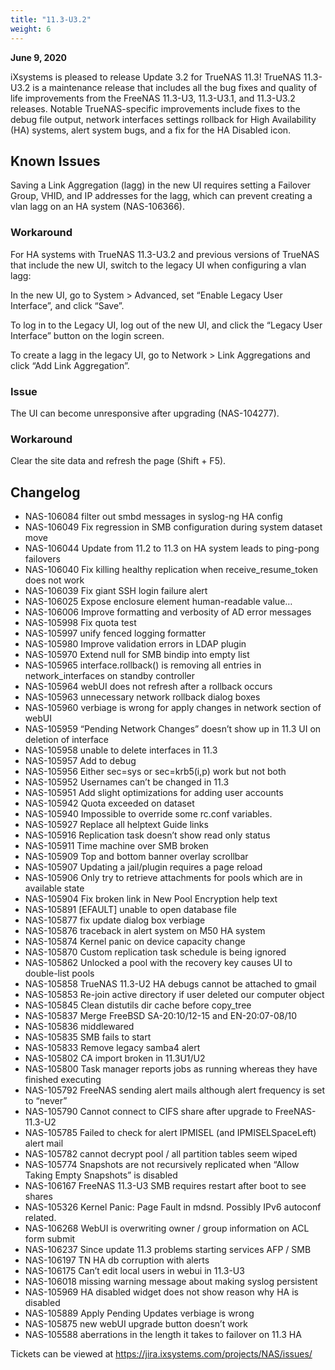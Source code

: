 ```yaml
---
title: "11.3-U3.2"
weight: 6
---
```


**June 9, 2020**

iXsystems is pleased to release Update 3.2 for TrueNAS 11.3! TrueNAS 11.3-U3.2 is a maintenance release that includes all the bug fixes and quality of life improvements from the FreeNAS 11.3-U3, 11.3-U3.1, and 11.3-U3.2 releases. Notable TrueNAS-specific improvements include fixes to the debug file output, network interfaces settings rollback for High Availability (HA) systems, alert system bugs, and a fix for the HA Disabled icon.

## Known Issues

Saving a Link Aggregation (lagg) in the new UI requires setting a Failover Group, VHID, and IP addresses for the lagg, which can prevent creating a vlan lagg on an HA system (NAS-106366).

### Workaround

For HA systems with TrueNAS 11.3-U3.2 and previous versions of TrueNAS that include the new UI, switch to the legacy UI when configuring a vlan lagg:

In the new UI, go to System > Advanced, set “Enable Legacy User Interface”, and click “Save”.

To log in to the Legacy UI, log out of the new UI, and click the “Legacy User Interface” button on the login screen.

To create a lagg in the legacy UI, go to Network > Link Aggregations and click “Add Link Aggregation”.

### Issue

The UI can become unresponsive after upgrading (NAS-104277).

### Workaround

Clear the site data and refresh the page (Shift + F5).

## Changelog

+ NAS-106084 filter out smbd messages in syslog-ng HA config
+ NAS-106049 Fix regression in SMB configuration during system dataset move
+ NAS-106044 Update from 11.2 to 11.3 on HA system leads to ping-pong failovers
+ NAS-106040 Fix killing healthy replication when receive_resume_token does not work
+ NAS-106039 Fix giant SSH login failure alert
+ NAS-106025 Expose enclosure element human-readable value…
+ NAS-106006 Improve formatting and verbosity of AD error messages
+ NAS-105998 Fix quota test
+ NAS-105997 unify fenced logging formatter
+ NAS-105980 Improve validation errors in LDAP plugin
+ NAS-105970 Extend null for SMB bindip into empty list
+ NAS-105965 interface.rollback() is removing all entries in network_interfaces on standby controller
+ NAS-105964 webUI does not refresh after a rollback occurs
+ NAS-105963 unnecessary network rollback dialog boxes
+ NAS-105960 verbiage is wrong for apply changes in network section of webUI
+ NAS-105959 “Pending Network Changes” doesn’t show up in 11.3 UI on deletion of interface
+ NAS-105958 unable to delete interfaces in 11.3
+ NAS-105957 Add to debug
+ NAS-105956 Either sec=sys or sec=krb5(i,p) work but not both
+ NAS-105952 Usernames can’t be changed in 11.3
+ NAS-105951 Add slight optimizations for adding user accounts
+ NAS-105942 Quota exceeded on dataset
+ NAS-105940 Impossible to override some rc.conf variables.
+ NAS-105927 Replace all helptext Guide links
+ NAS-105916 Replication task doesn’t show read only status
+ NAS-105911 Time machine over SMB broken
+ NAS-105909 Top and bottom banner overlay scrollbar
+ NAS-105907 Updating a jail/plugin requires a page reload
+ NAS-105906 Only try to retrieve attachments for pools which are in available state
+ NAS-105904 Fix broken link in New Pool Encryption help text
+ NAS-105891 [EFAULT] unable to open database file
+ NAS-105877 fix update dialog box verbiage
+ NAS-105876 traceback in alert system on M50 HA system
+ NAS-105874 Kernel panic on device capacity change
+ NAS-105870 Custom replication task schedule is being ignored
+ NAS-105862 Unlocked a pool with the recovery key causes UI to double-list pools
+ NAS-105858 TrueNAS 11.3-U2 HA debugs cannot be attached to gmail
+ NAS-105853 Re-join active directory if user deleted our computer object
+ NAS-105845 Clean distutils dir cache before copy_tree
+ NAS-105837 Merge FreeBSD SA-20:10/12-15 and EN-20:07-08/10
+ NAS-105836 middlewared
+ NAS-105835 SMB fails to start
+ NAS-105833 Remove legacy samba4 alert
+ NAS-105802 CA import broken in 11.3U1/U2
+ NAS-105800 Task manager reports jobs as running whereas they have finished executing
+ NAS-105792 FreeNAS sending alert mails although alert frequency is set to “never”
+ NAS-105790 Cannot connect to CIFS share after upgrade to FreeNAS-11.3-U2
+ NAS-105785 Failed to check for alert IPMISEL (and IPMISELSpaceLeft) alert mail
+ NAS-105782 cannot decrypt pool / all partition tables seem wiped
+ NAS-105774 Snapshots are not recursively replicated when “Allow Taking Empty Snapshots” is disabled
+ NAS-106167 FreeNAS 11.3-U3 SMB requires restart after boot to see shares
+ NAS-105326 Kernel Panic: Page Fault in mdsnd. Possibly IPv6 autoconf related.
+ NAS-106268 WebUI is overwriting owner / group information on ACL form submit
+ NAS-106237 Since update 11.3 problems starting services AFP / SMB
+ NAS-106197 TN HA db corruption with alerts
+ NAS-106175 Can’t edit local users in webui in 11.3-U3
+ NAS-106018 missing warning message about making syslog persistent
+ NAS-105969 HA disabled widget does not show reason why HA is disabled
+ NAS-105889 Apply Pending Updates verbiage is wrong
+ NAS-105875 new webUI upgrade button doesn’t work
+ NAS-105588 aberrations in the length it takes to failover on 11.3 HA

Tickets can be viewed at https://jira.ixsystems.com/projects/NAS/issues/
